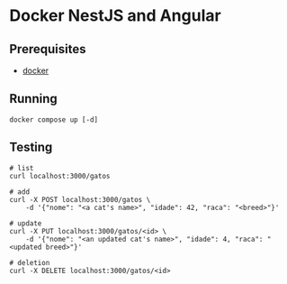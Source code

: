 # Docker NestJS and Angular

## Prerequisites

- [docker](https://www.docker.com/)

## Running

```shell
docker compose up [-d]
```

## Testing

```shell
# list 
curl localhost:3000/gatos

# add
curl -X POST localhost:3000/gatos \
    -d '{"nome": "<a cat's name>", "idade": 42, "raca": "<breed>"}'

# update
curl -X PUT localhost:3000/gatos/<id> \
    -d '{"nome": "<an updated cat's name>", "idade": 4, "raca": "<updated breed>"}'

# deletion
curl -X DELETE localhost:3000/gatos/<id>
```

